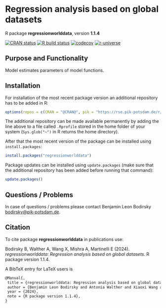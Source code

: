 # Regression analysis based on global datasets

R package **regressionworlddata**, version **1.1.4**

[![CRAN status](https://www.r-pkg.org/badges/version/regressionworlddata)](https://cran.r-project.org/package=regressionworlddata)  [![R build status](https://github.com/pik-piam/regressionworlddata/workflows/check/badge.svg)](https://github.com/pik-piam/regressionworlddata/actions) [![codecov](https://codecov.io/gh/pik-piam/regressionworlddata/branch/master/graph/badge.svg)](https://app.codecov.io/gh/pik-piam/regressionworlddata) [![r-universe](https://pik-piam.r-universe.dev/badges/regressionworlddata)](https://pik-piam.r-universe.dev/builds)

## Purpose and Functionality

Model estimates parameters of model functions.


## Installation

For installation of the most recent package version an additional repository has to be added in R:

```r
options(repos = c(CRAN = "@CRAN@", pik = "https://rse.pik-potsdam.de/r/packages"))
```
The additional repository can be made available permanently by adding the line above to a file called `.Rprofile` stored in the home folder of your system (`Sys.glob("~")` in R returns the home directory).

After that the most recent version of the package can be installed using `install.packages`:

```r 
install.packages("regressionworlddata")
```

Package updates can be installed using `update.packages` (make sure that the additional repository has been added before running that command):

```r 
update.packages()
```

## Questions / Problems

In case of questions / problems please contact Benjamin Leon Bodirsky <bodirsky@pik-potsdam.de>.

## Citation

To cite package **regressionworlddata** in publications use:

Bodirsky B, Walther A, Wang X, Mishra A, Martinelli E (2024). _regressionworlddata: Regression analysis based on global datasets_. R package version 1.1.4.

A BibTeX entry for LaTeX users is

 ```latex
@Manual{,
  title = {regressionworlddata: Regression analysis based on global datasets},
  author = {Benjamin Leon Bodirsky and Antonia Walther and Xiaoxi Wang and Abhijeet Mishra and Eleonora Martinelli},
  year = {2024},
  note = {R package version 1.1.4},
}
```
